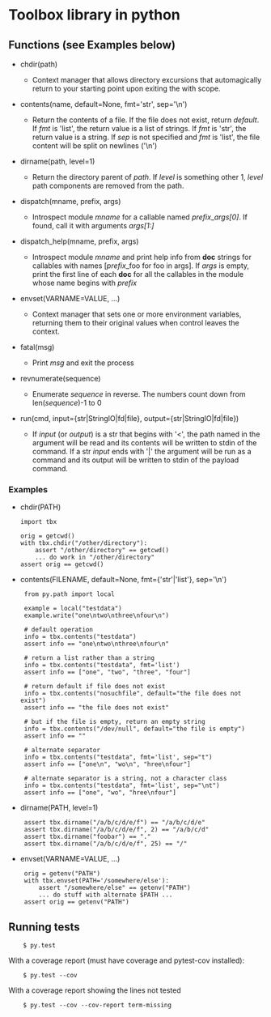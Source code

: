 # Toolbox library in python

## Functions (see Examples below)

 * chdir(path)
    * Context manager that allows directory excursions that
      automagically return to your starting point upon exiting the
      with scope.

 * contents(name, default=None, fmt='str', sep='\n')
    * Return the contents of a file. If the file does not exist,
      return *default*. If *fmt* is 'list', the return value is a list
      of strings. If *fmt* is 'str', the return value is a string. If
      *sep* is not specified and *fmt* is 'list', the file content
      will be split on newlines ('\n')

 * dirname(path, level=1)
    * Return the directory parent of *path*. If *level* is something
      other 1, *level* path components are removed from the path.

 * dispatch(mname, prefix, args)
    * Introspect module *mname* for a callable named *prefix*_*args[0]*. If
      found, call it with arguments *args[1:]*

 * dispatch_help(mname, prefix, args)
    * Introspect module *mname* and print help info from __doc__
      strings for callables with names [*prefix*_foo for foo in args].
      If *args* is empty, print the first line of each __doc__ for all
      the callables in the module whose name begins with *prefix*

 * envset(VARNAME=VALUE, ...)
    * Context manager that sets one or more environment variables,
      returning them to their original values when control leaves the
      context.

 * fatal(msg)
    * Print *msg* and exit the process

 * revnumerate(sequence)
    * Enumerate *sequence* in reverse. The numbers count down from
      len(*sequence*)-1 to 0

 * run(cmd, input={str|StringIO|fd|file},
            output={str|StringIO|fd|file})
    * If *input* (or *output*) is a str that begins with '<', the path
      named in the argument will be read and its contents will be
      written to stdin of the command. If a str *input* ends with '|'
      the argument will be run as a command and its output will be
      written to stdin of the payload command.

### Examples

  * chdir(PATH)

        import tbx

        orig = getcwd()
        with tbx.chdir("/other/directory"):
            assert "/other/directory" == getcwd()
            ... do work in "/other/directory"
        assert orig == getcwd()


 * contents(FILENAME, default=None, fmt={'str'|'list'}, sep='\n')

        from py.path import local

        example = local("testdata")
        example.write("one\ntwo\nthree\nfour\n")

        # default operation
        info = tbx.contents("testdata")
        assert info == "one\ntwo\nthree\nfour\n"

        # return a list rather than a string
        info = tbx.contents("testdata", fmt='list')
        assert info == ["one", "two", "three", "four"]

        # return default if file does not exist
        info = tbx.contents("nosuchfile", default="the file does not exist")
        assert info == "the file does not exist"

        # but if the file is empty, return an empty string
        info = tbx.contents("/dev/null", default="the file is empty")
        assert info == ""

        # alternate separator
        info = tbx.contents("testdata", fmt='list', sep="t")
        assert info == ["one\n", "wo\n", "hree\nfour"]

        # alternate separator is a string, not a character class
        info = tbx.contents("testdata", fmt='list', sep="\nt")
        assert info == ["one", "wo", "hree\nfour"]


 * dirname(PATH, level=1)

        assert tbx.dirname("/a/b/c/d/e/f") == "/a/b/c/d/e"
        assert tbx.dirname("/a/b/c/d/e/f", 2) == "/a/b/c/d"
        assert tbx.dirname("foobar") == "."
        assert tbx.dirname("/a/b/c/d/e/f", 25) == "/"


 * envset(VARNAME=VALUE, ...)

        orig = getenv("PATH")
        with tbx.envset(PATH='/somewhere/else'):
            assert "/somewhere/else" == getenv("PATH")
            ... do stuff with alternate $PATH ...
        assert orig == getenv("PATH")


## Running tests

        $ py.test

With a coverage report (must have coverage and pytest-cov installed):

        $ py.test --cov

With a coverage report showing the lines not tested

        $ py.test --cov --cov-report term-missing
